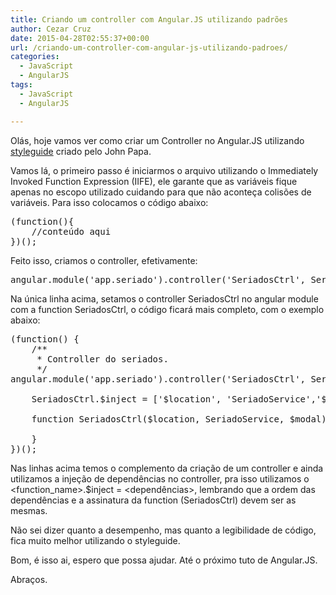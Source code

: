 ```yaml
---
title: Criando um controller com Angular.JS utilizando padrões
author: Cezar Cruz
date: 2015-04-28T02:55:37+00:00
url: /criando-um-controller-com-angular-js-utilizando-padroes/
categories:
  - JavaScript
  - AngularJS
tags:
  - JavaScript
  - AngularJS

---
```

Ol<span class="st">ás</span>, hoje vamos ver como criar um Controller no Angular.JS utilizando [styleguide][1] criado pelo John Papa.

<!--more-->

Vamos l<span class="st">á</span>, o primeiro passo é iniciarmos o arquivo utilizando o Immediately Invoked Function Expression (IIFE), ele garante que as variáveis fique apenas no escopo utilizado cuidando para que não aconteça colisões de variáveis. Para isso colocamos o código abaixo:

<pre class="lang:js decode:true ">(function(){
    //conteúdo aqui
})();</pre>

Feito isso, criamos o controller, efetivamente:

<pre class="lang:js decode:true ">angular.module('app.seriado').controller('SeriadosCtrl', SeriadosCtrl);</pre>

Na única linha acima, setamos o controller SeriadosCtrl no angular module com a function SeriadosCtrl, o código ficar<span class="st">á</span> mais completo, com o exemplo abaixo:

<pre class="lang:default decode:true">(function() {
	/**
	 * Controller do seriados.
	 */
angular.module('app.seriado').controller('SeriadosCtrl', SeriadosCtrl);

	SeriadosCtrl.$inject = ['$location', 'SeriadoService','$modal'];

	function SeriadosCtrl($location, SeriadoService, $modal) {

	}
})();</pre>

Nas linhas acima temos o complemento da criação de um controller e ainda utilizamos a injeção de dependências no controller, pra isso utilizamos o <function_name>.$inject = <dependências>, lembrando que a ordem das dependências e a assinatura da function (SeriadosCtrl) devem ser as mesmas.

Não sei dizer quanto a desempenho, mas quanto a legibilidade de código, fica muito melhor utilizando o styleguide.

Bom, é isso ai, espero que possa ajudar. Até o próximo tuto de Angular.JS.

Abraços.

 [1]: https://github.com/johnpapa/angular-styleguide